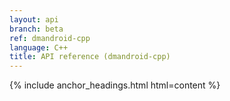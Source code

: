 ```yaml
---
layout: api
branch: beta
ref: dmandroid-cpp
language: C++
title: API reference (dmandroid-cpp)
---
```

{% include anchor_headings.html html=content %}